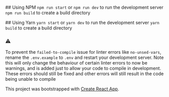 
## Using NPM
`npm run start` or `npm run dev`  to run the development server
`npm run build` to create a build directory

## Using Yarn
`yarn start` or `yarn dev`  to run the development server
`yarn build` to create a build directory

### ⚠️
To prevent the `failed-to-compile` issue for linter errors like `no-unsed-vars`, rename the `.env.example` to `.env` and restart your development server. Note this will only change the behaviour of certain linter errors to now be warnings, and is added just to allow your code to compile in development. These errors should still be fixed and other errors will still result in the code being unable to compile

This project was bootstrapped with [Create React App](https://github.com/facebook/create-react-app).


